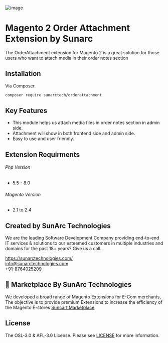 ![image](https://user-images.githubusercontent.com/45708520/152330764-01e40664-832a-47fd-8141-d2249e2e36a3.png)

# Magento 2 Order Attachment Extension by Sunarc

The OrderAttachment extension for Magento 2 is a great solution for those users who want to attach media in their order notes section

## Installation
Via Composer

```bash
composer require sunarctech/orderattachment
```
## Key Features
- This module helps us attach media files in order notes section in admin side.
- Attachment will show in both frontend side and admin side.
- Easy to use and user friendly.


## Extension Requirments
###### Php Version
- 5.5 - 8.0

###### Magento Version
- 2.1 to 2.4

## Created by SunArc Technologies
We are the leading Software Development Company providing end-to-end IT services & solutions to our esteemed customers in multiple industries and domains for the past 18+ years? Give us a call.

https://sunarctechnologies.com/ <br>
info@sunarctechnologies.com <br>
+91-8764025209

## 🛒 Marketplace By SunArc Technologies 
We developed a broad range of Magento Extensions for E-Com merchants, The objective is to provide premium Extensions to increase the efficiency of the Magento E-stores
[Suncart Marketplace](https://www.suncartstore.com/)

## License
The OSL-3.0 & AFL-3.0 License. Please see [LICENSE](LICENSE) for more information.